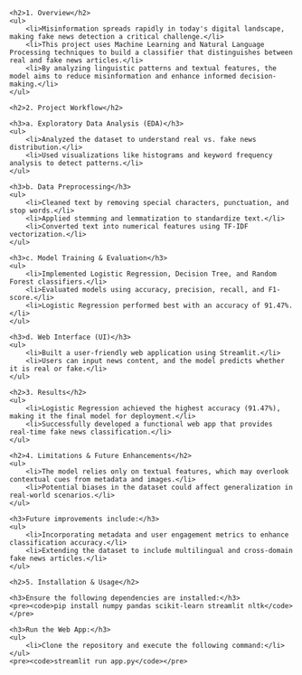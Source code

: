     <h2>1. Overview</h2>
    <ul>
        <li>Misinformation spreads rapidly in today's digital landscape, making fake news detection a critical challenge.</li>
        <li>This project uses Machine Learning and Natural Language Processing techniques to build a classifier that distinguishes between real and fake news articles.</li>
        <li>By analyzing linguistic patterns and textual features, the model aims to reduce misinformation and enhance informed decision-making.</li>
    </ul>

    <h2>2. Project Workflow</h2>

    <h3>a. Exploratory Data Analysis (EDA)</h3>
    <ul>
        <li>Analyzed the dataset to understand real vs. fake news distribution.</li>
        <li>Used visualizations like histograms and keyword frequency analysis to detect patterns.</li>
    </ul>

    <h3>b. Data Preprocessing</h3>
    <ul>
        <li>Cleaned text by removing special characters, punctuation, and stop words.</li>
        <li>Applied stemming and lemmatization to standardize text.</li>
        <li>Converted text into numerical features using TF-IDF vectorization.</li>
    </ul>

    <h3>c. Model Training & Evaluation</h3>
    <ul>
        <li>Implemented Logistic Regression, Decision Tree, and Random Forest classifiers.</li>
        <li>Evaluated models using accuracy, precision, recall, and F1-score.</li>
        <li>Logistic Regression performed best with an accuracy of 91.47%.</li>
    </ul>

    <h3>d. Web Interface (UI)</h3>
    <ul>
        <li>Built a user-friendly web application using Streamlit.</li>
        <li>Users can input news content, and the model predicts whether it is real or fake.</li>
    </ul>

    <h2>3. Results</h2>
    <ul>
        <li>Logistic Regression achieved the highest accuracy (91.47%), making it the final model for deployment.</li>
        <li>Successfully developed a functional web app that provides real-time fake news classification.</li>
    </ul>

    <h2>4. Limitations & Future Enhancements</h2>
    <ul>
        <li>The model relies only on textual features, which may overlook contextual cues from metadata and images.</li>
        <li>Potential biases in the dataset could affect generalization in real-world scenarios.</li>
    </ul>

    <h3>Future improvements include:</h3>
    <ul>
        <li>Incorporating metadata and user engagement metrics to enhance classification accuracy.</li>
        <li>Extending the dataset to include multilingual and cross-domain fake news articles.</li>
    </ul>

    <h2>5. Installation & Usage</h2>

    <h3>Ensure the following dependencies are installed:</h3>
    <pre><code>pip install numpy pandas scikit-learn streamlit nltk</code></pre>

    <h3>Run the Web App:</h3>
    <ul>
        <li>Clone the repository and execute the following command:</li>
    </ul>
    <pre><code>streamlit run app.py</code></pre>

  
